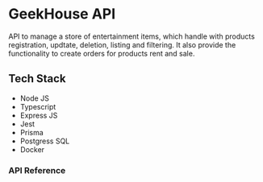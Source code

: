 # GeekHouse API

API to manage a store of entertainment items, which handle with products registration, updtate, deletion, listing and filtering. It also provide the functionality to create orders for products rent and sale.

## Tech Stack
- Node JS
- Typescript
- Express JS
- Jest
- Prisma
- Postgress SQL
- Docker

### API Reference
